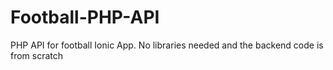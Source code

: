 # Football-PHP-API
PHP API for football Ionic App.
No libraries needed and the backend code is from scratch
